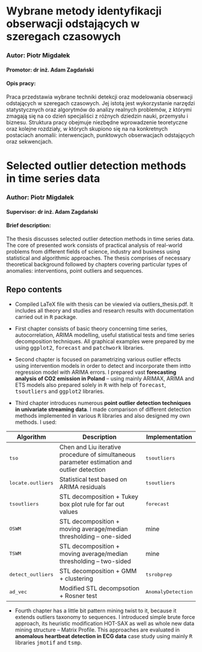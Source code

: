 # Wybrane metody identyfikacji obserwacji odstających w szeregach czasowych
### Autor: Piotr Migdałek
#### Promotor: dr inż. Adam Zagdański

#### Opis pracy:
Praca przedstawia wybrane techniki detekcji oraz modelowania obserwacji odstających w szeregach czasowych. Jej istotą jest wykorzystanie narzędzi statystycznych oraz algorytmów do analizy realnych problemów, z którymi zmagają się na co dzień specjaliści z różnych dziedzin nauki, przemysłu i biznesu. Struktura pracy obejmuje niezbędne wprowadzenie teoretyczne oraz kolejne rozdziały, w których skupiono się na na konkretnych postaciach anomalii: interwencjach, punktowych obserwacjach odstających oraz sekwencjach.

# Selected outlier detection methods in time series data
### Author: Piotr Migdałek
#### Supervisor: dr inż. Adam Zagdański

#### Brief description:
The thesis discusses selected outlier detection methods in time series data. The core of presented work consists of practical analysis of real-world problems from different fields of science, industry and business using statistical and algorithmic approaches. The thesis comprises of necessary theoretical background followed by chapters covering particular types of anomalies: interventions, point outliers and sequences.

## Repo contents
* Compiled LaTeX file with thesis can be viewied via outliers_thesis.pdf. It includes all theory and studies and research results with documentation carried out in <tt>R</tt> package.

* First chapter consists of basic theory concerning time series, autocorrelation, ARIMA modelling, useful statistical tests and time series decomposition techniques. All graphical examples were prepared by me using <tt>ggplot2</tt>, <tt>forecast</tt> and <tt>patchwork</tt> libraries.

* Second chapter is focused on parametrizing various outlier effects using intervention models in order to detect and incorporate them intto regression model with ARIMA errors. I prepared vast **forecasting analysis of CO2 emission in Poland** – using mainly ARIMAX, ARIMA and ETS models also prepared solely in <tt>R</tt> with help of <tt>forecast</tt>, <tt>tsoutliers</tt> and <tt>ggplot2</tt> libraries. 

* Third chapter introduces numerous **point outlier detection techniques in univariate streaming data**. I made comparison of different detection methods implemented in various <tt>R</tt> libraries and also designed my own methods. I used:

Algorithm | Description | Implementation
------------- | ------------- | -------------
<tt>tso</tt> | Chen and Liu iterative procedure of simultaneous parameter estimation and outlier detection | <tt>tsoutliers</tt>
<tt>locate.outliers</tt>  | Statistical test based on ARIMA residuals | <tt>tsoutliers</tt>
<tt>tsoutliers</tt>  | STL decomposition + Tukey box plot rule for far out values | <tt>forecast</tt>
<tt>OSWM</tt>  | STL decomposition + moving average/median thresholding – one-sided | mine
<tt>TSWM</tt>  | STL decomposition + moving average/median thresholding – two-sided | mine
<tt>detect_outliers</tt>  | STL decomposition + GMM + clustering | <tt>tsrobprep</tt>
<tt>ad_vec</tt> | Modified STL decompsotion + Rosner test | <tt>AnomalyDetection</tt>


* Fourth chapter has a little bit pattern mining twist to it, because it extends outliers taxonomy to sequences. I introduced simple brute force approach, its heuristic modification HOT-SAX as well as whole new data mining structure – Matrix Profile. This approaches are evaluated in **anomalous heartbeat detection in ECG data** case study using mainly <tt>R</tt> libraries <tt>jmotif</tt> and <tt>tsmp</tt>.

